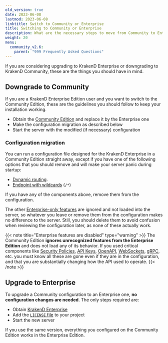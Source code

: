 ```yaml
---
old_version: true
date: 2023-06-08
lastmod: 2023-06-08
linktitle: Switch to Community or Enterprise
title: Switching to Community or Enterprise
description: What are the necessary steps to move from Community to Enterprise and vice-versa?
weight: 20
menu:
  community_v2.6:
    parent: "999 Frequently Asked Questions"
---
```


If you are considering upgrading to KrakenD Enterprise or downgrading to KrakenD Community, these are the things you should have in mind.

## Downgrade to Community
If you are a KrakenD Enterprise Edition user and you want to switch to the Community Edition, these are the guidelines you should follow to keep your installation working.

- Obtain the [Community Edition](/download/) and replace it by the Enterprise one
- Make the configuration migration as described below
- Start the server with the modified (if necessary) configuration

### Configuration migration
You can run a configuration file designed for the KrakenD Enterprise in a Community Edition straight away, except if you have one of the following options that you should remove and will make your server panic during startup:

- [Dynamic routing](/docs/enterprise/endpoints/dynamic-routing/).
- [Endpoint with wildcards](/docs/enterprise/endpoints/wildcard/) (`/*`)

If you have any of the components above, remove them from the configuration.

The other [Enterprise-only features](/features/) are ignored and not loaded into the server, so whatever you leave or remove them from the configuration makes no difference to the server. Still, you should delete them to avoid confusion when reviewing the configuration later, as none of these actually work.

{{< note title="Enterprise features are disabled" type="warning" >}}
The Community Edition **ignores unrecognized features from the Enterprise Edition** and does not load any of its behavior. If you used critical components like [Security Policies](/docs/enterprise/security-policies/), [API Keys](/docs/enterprise/authentication/api-keys/), [OpenAPI](/docs/enterprise/endpoints/openapi), [WebSockets](/docs/enterprise/websockets/), [gRPC](/docs/enterprise/backends/grpc/#how-grpc-works), etc. you must know all these are gone even if they are in the configuration, and that you are substantially changing how the API used to operate.
{{< /note >}}

## Upgrade to Enterprise
To upgrade a Community configuration to an Enterprise one, **no configuration changes are needed**. The only steps required are:

- Obtain [KrakenD Enterprise](/docs/enterprise/overview/installing/)
- Add the [`LICENSE` file](/docs/enterprise/overview/license-file/) to your project
- Start the new server

If you use the same version, everything you configured on the Community Edition works in the Enterprise Edition.